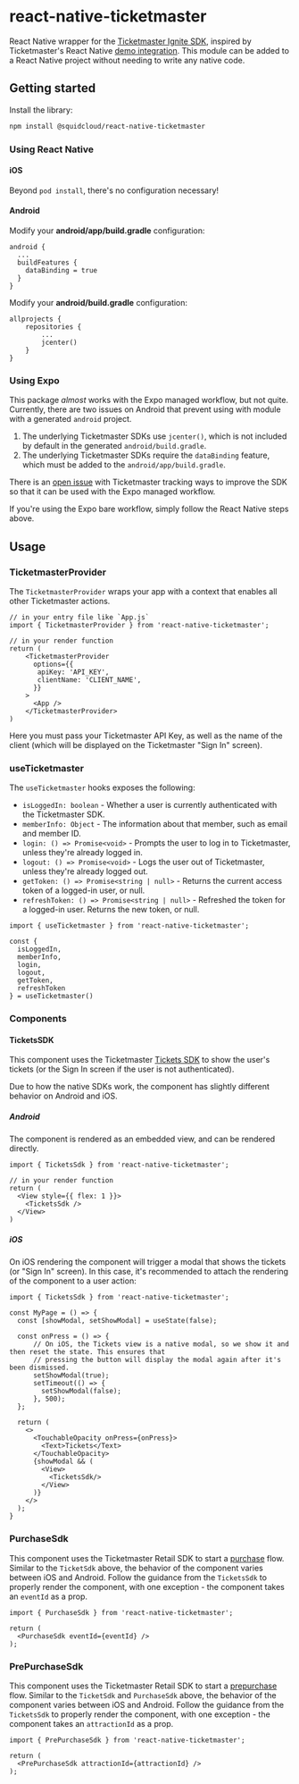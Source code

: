 # react-native-ticketmaster

React Native wrapper for the [Ticketmaster Ignite SDK](https://ignite.ticketmaster.com/docs), inspired by Ticketmaster's React Native [demo integration](https://github.com/ticketmaster/ReactNative-TicketmasterDemoIntegration). This module can be added to a React Native project without needing to write any native code.

## Getting started
Install the library:
```bash
npm install @squidcloud/react-native-ticketmaster
```

### Using React Native

#### iOS
Beyond `pod install`, there's no configuration necessary!

#### Android
Modify your **android/app/build.gradle** configuration:
```
android {
  ...
  buildFeatures {
    dataBinding = true
  }
}
```

Modify your **android/build.gradle** configuration:
```
allprojects {
    repositories {
        ...
        jcenter()
    }
}
```

### Using Expo
This package _almost_ works with the Expo managed workflow, but not quite. Currently, there are two issues on Android that prevent using with module with a generated `android` project.
1. The underlying Ticketmaster SDKs use `jcenter()`, which is not included by default in the generated `android/build.gradle`.
2. The underlying Ticketmaster SDKs require the `dataBinding` feature, which must be added to the `android/app/build.gradle`.

There is an [open issue](https://github.com/ticketmaster/ReactNative-TicketmasterDemoIntegration/issues/8) with Ticketmaster tracking ways to improve the SDK so that it can be used with the Expo managed workflow.

If you're using the Expo bare workflow, simply follow the React Native steps above.

## Usage

### TicketmasterProvider
The `TicketmasterProvider` wraps your app with a context that enables all other Ticketmaster actions. 

```tsx
// in your entry file like `App.js`
import { TicketmasterProvider } from 'react-native-ticketmaster';

// in your render function
return (
    <TicketmasterProvider
      options={{
       apiKey: 'API_KEY',
       clientName: 'CLIENT_NAME',
      }}
    >
      <App />
    </TicketmasterProvider>
)
```

Here you must pass your Ticketmaster API Key, as well as the name of the client (which will be displayed on the Ticketmaster "Sign In" screen).

### useTicketmaster
The `useTicketmaster` hooks exposes the following:
- `isLoggedIn: boolean` - Whether a user is currently authenticated with the Ticketmaster SDK.
- `memberInfo: Object` - The information about that member, such as email and member ID.
- `login: () => Promise<void>` - Prompts the user to log in to Ticketmaster, unless they're already logged in.
- `logout: () => Promise<void>` - Logs the user out of Ticketmaster, unless they're already logged out.
- `getToken: () => Promise<string | null>` - Returns the current access token of a logged-in user, or null.
- `refreshToken: () => Promise<string | null>` - Refreshed the token for a logged-in user. Returns the new token, or null.

```tsx
import { useTicketmaster } from 'react-native-ticketmaster';
    
const {
  isLoggedIn,
  memberInfo,
  login,
  logout,
  getToken,
  refreshToken
} = useTicketmaster() 
```

### Components

#### TicketsSDK
This component uses the Ticketmaster [Tickets SDK](https://ignite.ticketmaster.com/docs/tickets-sdk-overview) to show the user's tickets (or the Sign In screen if the user is not authenticated).

Due to how the native SDKs work, the component has slightly different behavior on Android and iOS.

##### Android
The component is rendered as an embedded view, and can be rendered directly.

```tsx
import { TicketsSdk } from 'react-native-ticketmaster';

// in your render function
return (
  <View style={{ flex: 1 }}>
    <TicketsSdk />
  </View>
)
```

##### iOS
On iOS rendering the component will trigger a modal that shows the tickets (or "Sign In" screen). In this case, it's recommended to attach the rendering of the component to a user action:
```tsx
import { TicketsSdk } from 'react-native-ticketmaster';

const MyPage = () => {
  const [showModal, setShowModal] = useState(false);

  const onPress = () => {
      // On iOS, the Tickets view is a native modal, so we show it and then reset the state. This ensures that
      // pressing the button will display the modal again after it's been dismissed.
      setShowModal(true);
      setTimeout(() => {
        setShowModal(false);
      }, 500);
  };

  return (
    <>
      <TouchableOpacity onPress={onPress}>
        <Text>Tickets</Text>
      </TouchableOpacity>
      {showModal && (
        <View>
          <TicketsSdk/>
        </View>
      )}
    </>
  );
}
```

### PurchaseSdk
This component uses the Ticketmaster Retail SDK to start a [purchase](https://ignite.ticketmaster.com/docs/purchase-overview) flow. Similar to the `TicketSdk` above, the behavior of the component varies between iOS and Android. Follow the guidance from the `TicketsSdk` to properly render the component, with one exception - the component takes an `eventId` as a prop.

```tsx
import { PurchaseSdk } from 'react-native-ticketmaster';

return (
  <PurchaseSdk eventId={eventId} />
);
```

### PrePurchaseSdk
This component uses the Ticketmaster Retail SDK to start a [prepurchase](https://ignite.ticketmaster.com/docs/pre-purchase-overview) flow. Similar to the `TicketSdk` and `PurchaseSdk` above, the behavior of the component varies between iOS and Android. Follow the guidance from the `TicketsSdk` to properly render the component, with one exception - the component takes an `attractionId` as a prop.

```tsx
import { PrePurchaseSdk } from 'react-native-ticketmaster';

return (
  <PrePurchaseSdk attractionId={attractionId} />
);
```
